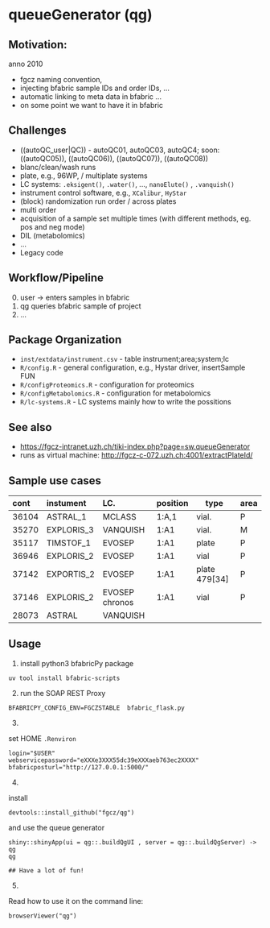 # queueGenerator (qg)

## Motivation:

anno 2010

* fgcz naming convention,
* injecting bfabric sample IDs and order IDs, ...
* automatic linking to meta data in bfabric ...
* on some point we want to have it in bfabric 
    


## Challenges 

* ((autoQC_user|QC)) - autoQC01, autoQC03, autoQC4; soon: ((autoQC05)), ((autoQC06)), ((autoQC07)), ((autoQC08))
* blanc/clean/wash runs
* plate, e.g., 96WP, / multiplate systems
* LC systems: `.eksigent()`, `.water()`, ..., `nanoElute()` ,  `.vanquish()`
* instrument control software, e.g., `XCalibur`, `HyStar`
* (block) randomization run order / across plates
* multi order
* acquisition of a sample set multiple times (with different methods, eg. pos and neg mode)
* DIL (metabolomics)
* ...
* Legacy code

## Workflow/Pipeline

0. user -> enters samples in bfabric
1. qg queries bfabric sample of project
2. ...


## Package Organization

* `inst/extdata/instrument.csv` - table instrument;area;system;lc
* `R/config.R` - general configuration, e.g., Hystar driver, insertSample FUN
* `R/configProteomics.R` - configuration for proteomics
* `R/configMetabolomics.R`  - configuration for metabolomics
* `R/lc-systems.R` - LC systems mainly how to write the possitions

## See also

* https://fgcz-intranet.uzh.ch/tiki-index.php?page=sw.queueGenerator
* runs as virtual machine: http://fgcz-c-072.uzh.ch:4001/extractPlateId/ 


## Sample use cases

cont      | instument  |LC.               | position | type  | area
:---------|:-----------|:-----------------|:---------|-------|-- 
36104     | ASTRAL_1   | MCLASS           | 1:A,1    | vial. | P
35270     | EXPLORIS_3 | VANQUISH         | 1:A1     | vial. | M
35117     | TIMSTOF_1  | EVOSEP           | 1:A1     | plate | P
36946     | EXPLORIS_2 | EVOSEP           | 1:A1     | vial  | P
37142     | EXPORTIS_2 | EVOSEP           | 1:A1     | plate 479[34]  | P
37146     | EXPLORIS_2 | EVOSEP chronos   | 1:A1     | vial  | P
28073     | ASTRAL     | VANQUISH         |          |       |


## Usage

1. install python3 bfabricPy package

```
uv tool install bfabric-scripts   
```


2. run the SOAP REST Proxy

```
BFABRICPY_CONFIG_ENV=FGCZSTABLE  bfabric_flask.py
```

3.

set HOME `.Renviron`

```
login="$USER"
webservicepassword="eXXXe3XXX55dc39eXXXaeb763ec2XXXX"
bfabricposturl="http://127.0.0.1:5000/"
```

4.

install 

```
devtools::install_github("fgcz/qg")

```

and use the queue generator 
```
shiny::shinyApp(ui = qg::.buildQgUI , server = qg::.buildQgServer) -> qg
qg

## Have a lot of fun!
```


5. 


Read how to use it on the command line:

```
browserViewer("qg")
```